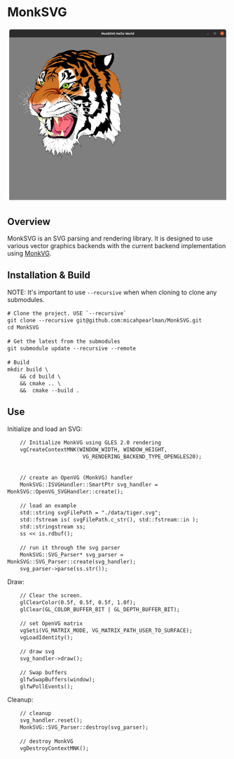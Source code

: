 # MonkSVG

![Tiger](tiger.png)
## Overview

MonkSVG is an SVG parsing and rendering library.  It is designed to use various vector graphics backends with the current backend implementation using [MonkVG](https://github.com/micahpearlman/MonkVG).

## Installation & Build

NOTE: It's important to use `--recursive` when when cloning to clone any submodules.

```
# Clone the project. USE `--recursive`
git clone --recursive git@github.com:micahpearlman/MonkSVG.git
cd MonkSVG

# Get the latest from the submodules
git submodule update --recursive --remote

# Build
mkdir build \
    && cd build \
    && cmake .. \
    &&  cmake --build . 

```

## Use

Initialize and load an SVG:

```
    // Initialize MonkVG using GLES 2.0 rendering
    vgCreateContextMNK(WINDOW_WIDTH, WINDOW_HEIGHT,
                        VG_RENDERING_BACKEND_TYPE_OPENGLES20);


    // create an OpenVG (MonkVG) handler	
    MonkSVG::ISVGHandler::SmartPtr svg_handler =  MonkSVG::OpenVG_SVGHandler::create();

    // load an example
    std::string svgFilePath = "./data/tiger.svg";
    std::fstream is( svgFilePath.c_str(), std::fstream::in );
    std::stringstream ss;
    ss << is.rdbuf();

    // run it through the svg parser
    MonkSVG::SVG_Parser* svg_parser = MonkSVG::SVG_Parser::create(svg_handler);
    svg_parser->parse(ss.str());

```

Draw:

```
    // Clear the screen.
    glClearColor(0.5f, 0.5f, 0.5f, 1.0f);
    glClear(GL_COLOR_BUFFER_BIT | GL_DEPTH_BUFFER_BIT);

    // set OpenVG matrix
    vgSeti(VG_MATRIX_MODE, VG_MATRIX_PATH_USER_TO_SURFACE);
    vgLoadIdentity();

    // draw svg
    svg_handler->draw();

    // Swap buffers
    glfwSwapBuffers(window);
    glfwPollEvents();

```

Cleanup:

```
    // cleanup 
    svg_handler.reset();
    MonkSVG::SVG_Parser::destroy(svg_parser);

    // destroy MonkVG
    vgDestroyContextMNK();
```